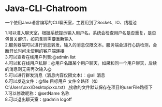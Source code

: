 # Java-CLI-Chatroom
一个使用Java语言编写的CLI聊天室，主要用到了Socket、IO、线程池

1.可以进入聊天室，根据系统提示输入用户名。系统会检查用户名是否重复，是否包含关键词，如包含则需要重新输入  
2.服务器端可以进行消息转发，输入的消息仅限文本。服务端会进行心跳检测，会断开长时间未使用的客户端连接  
3.可以查看在线用户列表:@admin list  
4.可以和在线用户私聊：@用户名跟某个用户聊天，如果和同一个用户聊天，后续的消息则无需再次输入@  
5.可以进行群发消息（消息内容仅限文本）：@all 消息  
6.可以发送文件：@file 目标用户 文件全路径（如C:\Users\xxx\Desktop\xxx.txt）,接收的文件默认保存在项目的userFile路径下  
7.可以修改昵称：@setName 名称  
8.可以退出聊天室：@admin logoff
